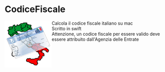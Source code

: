 CodiceFiscale
=============
<img height="150px" weight="150px" align="left" src="https://raw.githubusercontent.com/andreaponza/CodiceFiscale/master/italia.png" />
Calcola il codice fiscale italiano su mac<br>
Scritto in swift<br>
Attenzione, un codice fiscale per essere valido deve essere attribuito dall'Agenzia delle Entrate</br>
